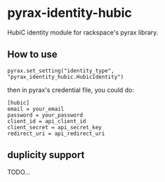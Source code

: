 
pyrax-identity-hubic
====================

HubiC identity module for rackspace's pyrax library.

## How to use
    pyrax.set_setting("identity_type", "pyrax_identity_hubic.HubicIdentity")

then in pyrax's credential file, you could do:

    [hubic]
    email = your_email
    password = your_password
    client_id = api_client_id
    client_secret = api_secret_key
    redirect_uri = api_redirect_uri

## duplicity support
TODO...

